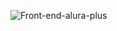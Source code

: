 ![Front-end-alura-plus](https://user-images.githubusercontent.com/117683583/221224217-fdd5179c-8d90-4a0c-adc0-625cf9d39639.png)
